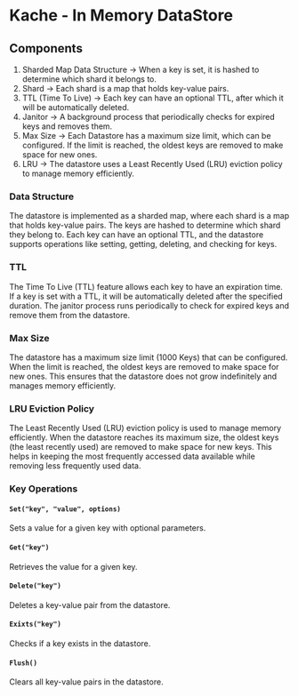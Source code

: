 # Kache - In Memory DataStore

## Components

1. Sharded Map Data Structure -> When a key is set, it is hashed to determine which shard it belongs to.
2. Shard -> Each shard is a map that holds key-value pairs.
3. TTL (Time To Live) -> Each key can have an optional TTL, after which it will be automatically deleted.
4. Janitor -> A background process that periodically checks for expired keys and removes them.
5. Max Size -> Each Datastore has a maximum size limit, which can be configured. If the limit is reached, the oldest keys are removed to make space for new ones.
6. LRU -> The datastore uses a Least Recently Used (LRU) eviction policy to manage memory efficiently.

### Data Structure

The datastore is implemented as a sharded map, where each shard is a map that holds key-value pairs. The keys are hashed to determine which shard they belong to. Each key can have an optional TTL, and the datastore supports operations like setting, getting, deleting, and checking for keys.

### TTL

The Time To Live (TTL) feature allows each key to have an expiration time. If a key is set with a TTL, it will be automatically deleted after the specified duration. The janitor process runs periodically to check for expired keys and remove them from the datastore.

### Max Size

The datastore has a maximum size limit (1000 Keys) that can be configured. When the limit is reached, the oldest keys are removed to make space for new ones. This ensures that the datastore does not grow indefinitely and manages memory efficiently.

### LRU Eviction Policy

The Least Recently Used (LRU) eviction policy is used to manage memory efficiently. When the datastore reaches its maximum size, the oldest keys (the least recently used) are removed to make space for new keys. This helps in keeping the most frequently accessed data available while removing less frequently used data.

### Key Operations

#### `Set("key", "value", options)`

Sets a value for a given key with optional parameters.

#### `Get("key")`

Retrieves the value for a given key.

#### `Delete("key")`

Deletes a key-value pair from the datastore.

#### `Exixts("key")`

Checks if a key exists in the datastore.

#### `Flush()`

Clears all key-value pairs in the datastore.
